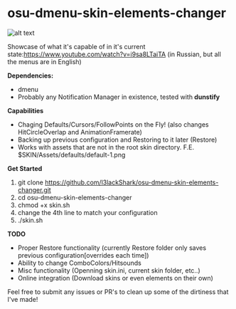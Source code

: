 # osu-dmenu-skin-elements-changer
![alt text](https://cdn.discordapp.com/attachments/562954897163812865/662493419066621952/unknown.png "Logo Title Text 1")

Showcase of what it's capable of in it's current state:https://www.youtube.com/watch?v=i9sa8LTaiTA (in Russian, but all the menus are in English)

**Dependencies:**
- dmenu
- Probably any Notification Manager in existence, tested with **dunstify**

**Capabilities**
- Chaging Defaults/Cursors/FollowPoints on the Fly! (also changes HitCircleOverlap and AnimationFramerate)
- Backing up previous configuration and Restoring to it later (Restore)
- Works with assets that are not in the root skin directory. F.E. $SKIN/Assets/defaults/default-1.png

**Get Started** 
1. git clone https://github.com/l3lackShark/osu-dmenu-skin-elements-changer.git
2. cd osu-dmenu-skin-elements-changer
3. chmod +x skin.sh
4. change the 4th line to match your configuration
4. ./skin.sh

**TODO**
- Proper Restore functionality (currently Restore folder only saves previous configuration[overrides each time])
- Ability to change ComboColors/Hitsounds
- Misc functionality (Openning skin.ini, current skin folder, etc..)
- Online integration (Download skins or even elements on their own)


Feel free to submit any issues or PR's to clean up some of the dirtiness that I've made!
